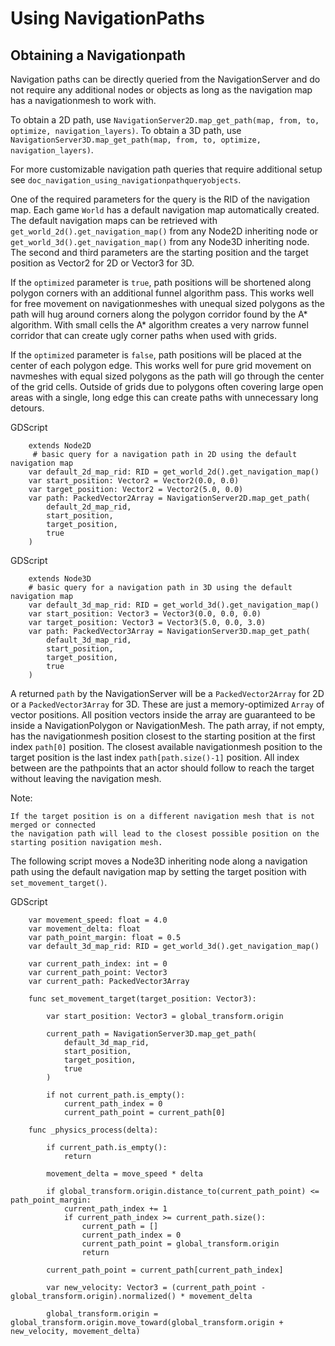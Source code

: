 
# Using NavigationPaths

## Obtaining a Navigationpath

Navigation paths can be directly queried from the NavigationServer and do not require any
additional nodes or objects as long as the navigation map has a navigationmesh to work with.

To obtain a 2D path, use `NavigationServer2D.map_get_path(map, from, to, optimize, navigation_layers)`.
To obtain a 3D path, use `NavigationServer3D.map_get_path(map, from, to, optimize, navigation_layers)`.

For more customizable navigation path queries that require additional setup see `doc_navigation_using_navigationpathqueryobjects`.

One of the required parameters for the query is the RID of the navigation map.
Each game `World` has a default navigation map automatically created.
The default navigation maps can be retrieved with `get_world_2d().get_navigation_map()` from
any Node2D inheriting node or `get_world_3d().get_navigation_map()` from any Node3D inheriting node.
The second and third parameters are the starting position and the target position as Vector2 for 2D or Vector3 for 3D.

If the `optimized` parameter is `true`, path positions will be shortened along polygon
corners with an additional funnel algorithm pass. This works well for free movement
on navigationmeshes with unequal sized polygons as the path will hug around corners
along the polygon corridor found by the A* algorithm. With small cells the A* algorithm
creates a very narrow funnel corridor that can create ugly corner paths when used with grids.

If the `optimized` parameter is `false`, path positions will be placed at the center of each polygon edge.
This works well for pure grid movement on navmeshes with equal sized polygons as the path will go through the center of the grid cells.
Outside of grids due to polygons often covering large open areas with a single, long edge this can create paths with unnecessary long detours.


GDScript

```
    extends Node2D
     # basic query for a navigation path in 2D using the default navigation map
    var default_2d_map_rid: RID = get_world_2d().get_navigation_map()
    var start_position: Vector2 = Vector2(0.0, 0.0)
    var target_position: Vector2 = Vector2(5.0, 0.0)
    var path: PackedVector2Array = NavigationServer2D.map_get_path(
        default_2d_map_rid,
        start_position,
        target_position,
        true
    )
```

GDScript

```
    extends Node3D
    # basic query for a navigation path in 3D using the default navigation map
    var default_3d_map_rid: RID = get_world_3d().get_navigation_map()
    var start_position: Vector3 = Vector3(0.0, 0.0, 0.0)
    var target_position: Vector3 = Vector3(5.0, 0.0, 3.0)
    var path: PackedVector3Array = NavigationServer3D.map_get_path(
        default_3d_map_rid,
        start_position,
        target_position,
        true
    )
```

A returned `path` by the NavigationServer will be a `PackedVector2Array` for 2D or a `PackedVector3Array` for 3D.
These are just a memory-optimized `Array` of vector positions.
All position vectors inside the array are guaranteed to be inside a NavigationPolygon or NavigationMesh.
The path array, if not empty, has the navigationmesh position closest to the starting position at the first index `path[0]` position.
The closest available navigationmesh position to the target position is the last index `path[path.size()-1]` position.
All index between are the pathpoints that an actor should follow to reach the target without leaving the navigation mesh.

Note:

    If the target position is on a different navigation mesh that is not merged or connected
    the navigation path will lead to the closest possible position on the starting position navigation mesh.

The following script moves a Node3D inheriting node along a navigation path using
the default navigation map by setting the target position with `set_movement_target()`.

GDScript

```
    var movement_speed: float = 4.0
    var movement_delta: float
    var path_point_margin: float = 0.5
    var default_3d_map_rid: RID = get_world_3d().get_navigation_map()

    var current_path_index: int = 0
    var current_path_point: Vector3
    var current_path: PackedVector3Array

    func set_movement_target(target_position: Vector3):

        var start_position: Vector3 = global_transform.origin

        current_path = NavigationServer3D.map_get_path(
            default_3d_map_rid,
            start_position,
            target_position,
            true
        )

        if not current_path.is_empty():
            current_path_index = 0
            current_path_point = current_path[0]

    func _physics_process(delta):

        if current_path.is_empty():
            return

        movement_delta = move_speed * delta

        if global_transform.origin.distance_to(current_path_point) <= path_point_margin:
            current_path_index += 1
            if current_path_index >= current_path.size():
                current_path = []
                current_path_index = 0
                current_path_point = global_transform.origin
                return

        current_path_point = current_path[current_path_index]

        var new_velocity: Vector3 = (current_path_point - global_transform.origin).normalized() * movement_delta

        global_transform.origin = global_transform.origin.move_toward(global_transform.origin + new_velocity, movement_delta)
```
